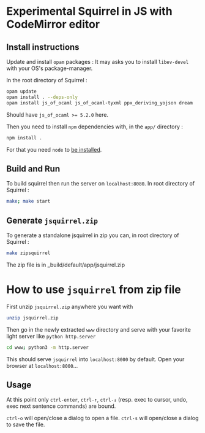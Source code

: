 # Experimental Squirrel in JS with CodeMirror editor

## Install instructions

Update and install `opam` packages :
It may asks you to install `libev-devel` with your OS's package-manager.

In the root directory of Squirrel :
```bash
opam update
opam install . --deps-only
opam install js_of_ocaml js_of_ocaml-tyxml ppx_deriving_yojson dream
```

Should have `js_of_ocaml >= 5.2.0` here.

Then you need to install `npm` dependencies with,
in the `app/` directory :
```bash
npm install .
```

For that you need `node` to [be installed](https://docs.npmjs.com/downloading-and-installing-node-js-and-npm).

## Build and Run

To build squirrel then run the server on `localhost:8080`.
In root directory of Squirrel :
```bash
make; make start
```

## Generate `jsquirrel.zip`
To generate a standalone jsquirrel in zip you can,
in root directory of Squirrel :
```bash
make zipsquirrel
```

The zip file is in _build/default/app/jsquirrel.zip

# How to use `jsquirrel` from zip file

First unzip `jsquirrel.zip` anywhere you want with
```bash
unzip jsquirrel.zip
```

Then go in the newly extracted `www` directory and serve with your
favorite light server like `python http.server`
```bash
cd www; python3 -m http.server
```

This should serve `jsquirrel` into `localhost:8000` by default.
Open your browser at `localhost:8000`…

## Usage

At this point only `ctrl-enter`, `ctrl-↑`, `ctrl-↓`  (resp. exec to
cursor, undo, exec next sentence commands) are bound.

`ctrl-o` will open/close a dialog to open a file. `ctrl-s` will open/close a
dialog to save the file.
